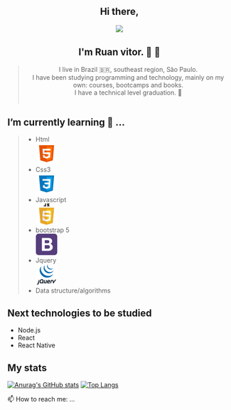 ## <div align="center"> Hi there, 
<p align="center">
<img  src="/assets/codTheFut.gif">
</p>
</div>

## <div align="center"> I'm Ruan vitor. 👨 👋</div>
>  <div align="center"> I  live in Brazil 🇧🇷, southeast region, São Paulo. </div>
>  <div align="center"> I have been studying programming and technology, mainly on my own: courses, bootcamps and books.</div>
> <div align="center"> I have a technical level graduation. 📝</div> </br> 



 ##  I’m currently learning 📕 ...
> -  Html <br> ![Screen](/assets/html-5-48.png)  
> - Css3 <br> ![Screen](/assets/css3-48.png) 
> - Javascript <br> ![Screen](/assets/javascript.png) 
> - bootstrap 5 <br> ![Screen](/assets/bootstrap.png) 
> - Jquery <br> ![Screen](/assets/jquery.png) 
> - Data structure/algorithms  </div>

##  Next technologies to be studied
  - Node.js
  - React
  - React Native

##  My stats 
 
[![Anurag's GitHub stats](https://github-readme-stats.vercel.app/api?username=Ruan-codeVi&show_icons=true&theme=tokyonight)](https://github.com/anuraghazra/github-readme-stats)
[![Top Langs](https://github-readme-stats.vercel.app/api/top-langs/?username=Ruan-codeVi&theme=tokyonight&layout=compact)](https://github.com/anuraghazra/github-readme-stats)

 📫 How to reach me: ...



